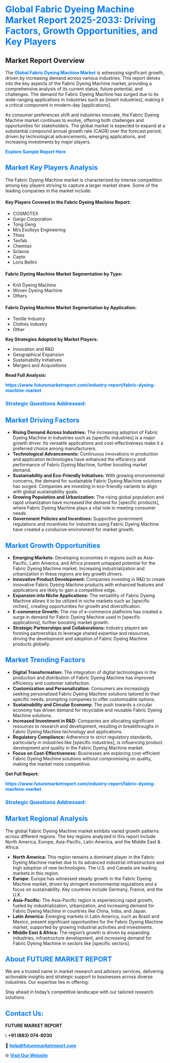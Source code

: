 <h1 style="color: #007BFF;">Global Fabric Dyeing Machine Market Report 2025-2033: Driving Factors, Growth Opportunities, and Key Players</h1>

<section id="overview">
<h2>Market Report Overview</h2>
<p>The <a href="https://www.futuremarketreport.com/industry-report/fabric-dyeing-machine-market" style="color: #007BFF; text-decoration: none;"><strong>Global Fabric Dyeing Machine Market</strong></a> is witnessing significant growth, driven by increasing demand across various industries. This report delves into the key aspects of the Fabric Dyeing Machine market, providing a comprehensive analysis of its current status, future potential, and challenges. The demand for Fabric Dyeing Machine has surged due to its wide-ranging applications in industries such as [insert industries], making it a critical component in modern-day [applications].</p>
<p>As consumer preferences shift and industries innovate, the Fabric Dyeing Machine market continues to evolve, offering both challenges and opportunities for stakeholders. The global market is expected to expand at a substantial compound annual growth rate (CAGR) over the forecast period, driven by technological advancements, emerging applications, and increasing investments by major players.</p>
</section>

<section id="overview">
<p><a href="https://www.futuremarketreport.com/request-sample/reportId=64335" style="color: #007BFF; text-decoration: none;"><strong>Explore Sample Report Here</strong></a></p>
</section>

<section id="key-players">
<h2 style="color: #007BFF;">Market Key Players Analysis</h2>
<p>The Fabric Dyeing Machine market is characterized by intense competition among key players striving to capture a larger market share. Some of the leading companies in the market include:</p>
<h4>Key Players Covered in the Fabric Dyeing Machine Report:</h4>
<ul><li>COSMOTEX</li><li>Gargo Corporation</li><li>Tong Geng</li><li>M/s Exolloys Engineering</li><li>Thies</li><li>Texfab</li><li>Chemtax</li><li>Sclavos</li><li>Capto</li><li>Loris Bellini</li></ul>
<h4>Fabric Dyeing Machine Market Segmentation by Type:</h4>
<ul><li>Knit Dyeing Machine</li><li>Woven Dyeing Machine</li><li>Others</li></ul>

<h4>Fabric Dyeing Machine Market Segmentation by Application:</h4>
<ul><li>Textile Industry</li><li>Clothes Industry</li><li>Other</li></ul>
<p><strong>Key Strategies Adopted by Market Players:</strong></p>
<ul>
<li>Innovation and R&D</li>
<li>Geographical Expansion</li>
<li>Sustainability Initiatives</li>
<li>Mergers and Acquisitions</li>
</ul>
</section>

<section>
<p><strong>Read Full Analysis: </strong></p><a href="https://www.futuremarketreport.com/industry-report/fabric-dyeing-machine-market" style="color: #007BFF; text-decoration: none;"><strong>https://www.futuremarketreport.com/industry-report/fabric-dyeing-machine-market</strong></a>
<h3 style="color: #007BFF;">Strategic Questions Addressed:</h3>
</section>

<section id="driving-factors">
<h2 style="color: #007BFF;">Market Driving Factors</h2>
<ul>
<li><strong>Rising Demand Across Industries:</strong> The increasing adoption of Fabric Dyeing Machine in industries such as [specific industries] is a major growth driver. Its versatile applications and cost-effectiveness make it a preferred choice among manufacturers.</li>
<li><strong>Technological Advancements:</strong> Continuous innovations in production and application technologies have enhanced the efficiency and performance of Fabric Dyeing Machine, further boosting market demand.</li>
<li><strong>Sustainability and Eco-Friendly Initiatives:</strong> With growing environmental concerns, the demand for sustainable Fabric Dyeing Machine solutions has surged. Companies are investing in eco-friendly variants to align with global sustainability goals.</li>
<li><strong>Growing Population and Urbanization:</strong> The rising global population and rapid urbanization have increased the demand for [specific products], where Fabric Dyeing Machine plays a vital role in meeting consumer needs.</li>
<li><strong>Government Policies and Incentives:</strong> Supportive government regulations and incentives for industries using Fabric Dyeing Machine have created a conducive environment for market growth.</li>
</ul>
</section>

<section id="growth-opportunities">
<h2 style="color: #007BFF;">Market Growth Opportunities</h2>
<ul>
<li><strong>Emerging Markets:</strong> Developing economies in regions such as Asia-Pacific, Latin America, and Africa present untapped potential for the Fabric Dyeing Machine market. Increasing industrialization and urbanization in these regions are key growth drivers.</li>
<li><strong>Innovative Product Development:</strong> Companies investing in R&D to create innovative Fabric Dyeing Machine products with enhanced features and applications are likely to gain a competitive edge.</li>
<li><strong>Expansion into Niche Applications:</strong> The versatility of Fabric Dyeing Machine allows it to be utilized in niche markets such as [specific niches], creating opportunities for growth and diversification.</li>
<li><strong>E-commerce Growth:</strong> The rise of e-commerce platforms has created a surge in demand for Fabric Dyeing Machine used in [specific applications], further boosting market growth.</li>
<li><strong>Strategic Partnerships and Collaborations:</strong> Industry players are forming partnerships to leverage shared expertise and resources, driving the development and adoption of Fabric Dyeing Machine products globally.</li>
</ul>
</section>

<section id="trending-factors">
<h2 style="color: #007BFF;">Market Trending Factors</h2>
<ul>
<li><strong>Digital Transformation:</strong> The integration of digital technologies in the production and distribution of Fabric Dyeing Machine has improved efficiency and customer satisfaction.</li>
<li><strong>Customization and Personalization:</strong> Consumers are increasingly seeking personalized Fabric Dyeing Machine solutions tailored to their specific needs, prompting companies to offer customizable options.</li>
<li><strong>Sustainability and Circular Economy:</strong> The push towards a circular economy has driven demand for recyclable and reusable Fabric Dyeing Machine solutions.</li>
<li><strong>Increased Investment in R&D:</strong> Companies are allocating significant resources to research and development, resulting in breakthroughs in Fabric Dyeing Machine technology and applications.</li>
<li><strong>Regulatory Compliance:</strong> Adherence to strict regulatory standards, particularly in industries like [specific industries], is influencing product development and quality in the Fabric Dyeing Machine market.</li>
<li><strong>Focus on Cost-Effectiveness:</strong> Businesses are exploring cost-efficient Fabric Dyeing Machine solutions without compromising on quality, making the market more competitive.</li>
</ul>
</section>

<section>
<p><strong>Get Full Report: </strong></p><a href="https://www.futuremarketreport.com/industry-report/fabric-dyeing-machine-market" style="color: #007BFF; text-decoration: none;"><strong>https://www.futuremarketreport.com/industry-report/fabric-dyeing-machine-market</strong></a>
<h3 style="color: #007BFF;">Strategic Questions Addressed:</h3>
</section>


<section id="regional-analysis">
<h2 style="color: #007BFF;">Market Regional Analysis</h2>
<p>The global Fabric Dyeing Machine market exhibits varied growth patterns across different regions. The key regions analyzed in this report include North America, Europe, Asia-Pacific, Latin America, and the Middle East & Africa:</p>
<ul>
<li><strong>North America:</strong> This region remains a dominant player in the Fabric Dyeing Machine market due to its advanced industrial infrastructure and high adoption of new technologies. The U.S. and Canada are leading markets in this region.</li>
<li><strong>Europe:</strong> Europe has witnessed steady growth in the Fabric Dyeing Machine market, driven by stringent environmental regulations and a focus on sustainability. Key countries include Germany, France, and the U.K.</li>
<li><strong>Asia-Pacific:</strong> The Asia-Pacific region is experiencing rapid growth, fueled by industrialization, urbanization, and increasing demand for Fabric Dyeing Machine in countries like China, India, and Japan.</li>
<li><strong>Latin America:</strong> Emerging markets in Latin America, such as Brazil and Mexico, present significant opportunities for the Fabric Dyeing Machine market, supported by growing industrial activities and investments.</li>
<li><strong>Middle East & Africa:</strong> The region’s growth is driven by expanding industries, infrastructure development, and increasing demand for Fabric Dyeing Machine in sectors like [specific sectors].</li>
</ul>
</section>

<footer>
<h2 style="color: #007BFF;">About FUTURE MARKET REPORT</h2>
<p>We are a trusted name in market research and advisory services, delivering actionable insights and strategic support to businesses across diverse industries. Our expertise lies in offering:</p>

<p>Stay ahead in today’s competitive landscape with our tailored research solutions.</p>

<h2 style="color: #007BFF;">Contact Us:</h2>
<p><strong>FUTURE MARKET REPORT</strong></p>
<p>📞 <strong>+91 (883) 074-8030</strong></p>
<p>📧 <strong><a href="mailto:help@futuremarketreport.com" style="color: #007BFF;">help@futuremarketreport.com</a></strong></p>
<p>🌐 <strong><a href="https://www.futuremarketreport.com/" style="color: #007BFF;">Visit Our Website</a></strong></p>
</footer>